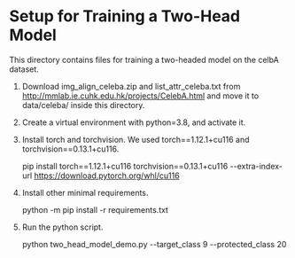 # Setup for Training a Two-Head Model

This directory contains files for training a two-headed model on the celbA dataset.

1) Download img_align_celeba.zip and list_attr_celeba.txt from <http://mmlab.ie.cuhk.edu.hk/projects/CelebA.html>
and move it to data/celeba/ inside this directory.

2) Create a virtual environment with python=3.8, and activate it.

3) Install torch and torchvision. We used torch==1.12.1+cu116 and torchvision==0.13.1+cu116.

    pip install torch==1.12.1+cu116 torchvision==0.13.1+cu116 --extra-index-url https://download.pytorch.org/whl/cu116

4) Install other minimal requirements.

   python -m pip install -r requirements.txt

5) Run the python script.

   python two_head_model_demo.py --target_class 9 --protected_class 20

